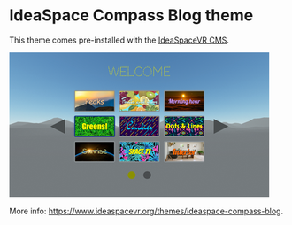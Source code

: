 # IdeaSpace Compass Blog theme

This theme comes pre-installed with the <a href="https://github.com/IdeaSpaceVR/IdeaSpace">IdeaSpaceVR CMS</a>.

![IdeaSpace-Compass-Blog](screenshot.png)

More info: <a href="https://www.ideaspacevr.org/themes/ideaspace-compass-blog">https://www.ideaspacevr.org/themes/ideaspace-compass-blog</a>.
